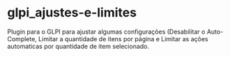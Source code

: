 # glpi_ajustes-e-limites
Plugin para o GLPI para ajustar algumas configurações (Desabilitar o Auto-Complete, Limitar a quantidade de itens por página e Limitar as ações automaticas por quantidade de item selecionado.
